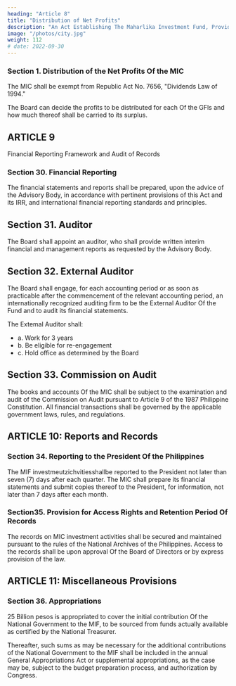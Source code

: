 ```yaml
---
heading: "Article 8"
title: "Distribution of Net Profits"
description: "An Act Establishing The Maharlika Investment Fund, Providing For The Management, Investment, And Use Of The Proceeds"
image: "/photos/city.jpg"
weight: 112
# date: 2022-09-30
---
```


<!-- Of The fund, Appropriating Funds Thereof And For Other Purposes  -->


### Section 1. Distribution of the Net Profits Of the MIC

The MIC shall be exempt from Republic Act No. 7656, "Dividends Law of 1994."

The Board can decide the profits to be distributed for each Of the GFls and how much thereof shall be carried to its surplus.


## ARTICLE 9

Financial Reporting Framework and Audit of Records

### Section 30. Financial Reporting

The financial statements and reports shall be prepared, upon the advice of the Advisory Body, in accordance with pertinent provisions of this
Act and its IRR, and international financial reporting standards and principles.


## Section 31. Auditor 

The Board shall appoint an auditor, who shall provide written interim financial and management reports as requested by the Advisory Body.

## Section 32. External Auditor

The Board shall engage, for each accounting period or as soon as practicable after the commencement of the relevant accounting period, an internationally recognized auditing firm to be the External Auditor Of the Fund and to audit its financial statements.

The Extemal Auditor shall:

- a. Work for 3 years
- b. Be eligible for re-engagement
- c. Hold office as determined by the Board 


## Section 33. Commission on Audit 

The books and accounts Of the MIC shall be subject to the examination and audit of the Commission on Audit pursuant to Article 9 of the 1987 Philippine Constitution. All financial transactions shall be governed by the applicable government laws, rules, and regulations.


## ARTICLE 10: Reports and Records

### Section 34. Reporting to the President Of the Philippines 

The MIF investmeutzichvitiesshallbe reported to the President not later than seven (7) days after each quarter. The MIC shall prepare its
financial statements and submit copies thereof to the President, for information, not later than 7 days after each month.


### Section35. Provision for Access Rights and Retention Period Of Records

The records on MIC investment activities shall be secured and maintained pursuant to the rules of the National Archives of the Philippines. Access to the records shall be upon approval Of the Board of Directors or by express provision of the law.


## ARTICLE 11: Miscellaneous Provisions

### Section 36. Appropriations

25 Billion pesos is appropriated to cover the initial contribution Of the National Government to the MIF, to be sourced from funds actually available as certified by the National Treasurer. 

Thereafter, such sums as may be necessary for the additional contributions of the National Government to the MIF shall be included in the annual General Appropriations Act or supplemental appropriations, as the case may be, subject to the budget preparation process, and authorization by Congress.


<!-- ### Section 37. Implementing Rules

Within 90 days fron the effectivity of this Act, the Board Of Directors shall promulgate the necessary rules and regulations for the
implementation of this Act.
 -->
<!-- ### Section 38. Sepanchi.Jrty CJ¢usc

If any provisions Of this Act are declared invalid or
unconstitutional , the remaining parts or provisions not affected shall remaln valid.

### Section 39. RepcaJrfug Chause

All acts, executive orders, administrative orders, proclamations, rules and regulations or parts there of inconsistent with any of the provisions of this Act, are hereby expressly repealed or modified accordingly.

### Secfrom 40. Effectivity

This Act shall take effect immediately upon its publication in the Official Gazette or in a newspaper of general circulation in the Philippines. -->